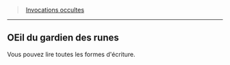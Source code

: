 ﻿---
!Generic
Id: warlock_occultsummons_hd.md#oeil-du-gardien-des-runes
ParentLink: warlock_occultsummons_hd.md#invocations-occultes
Name: OEil du gardien des runes
ParentName: Invocations occultes
NameLevel: 2
---
> [Invocations occultes](hd_warlock_occultsummons.md)

---

## OEil du gardien des runes

Vous pouvez lire toutes les formes d'écriture.

